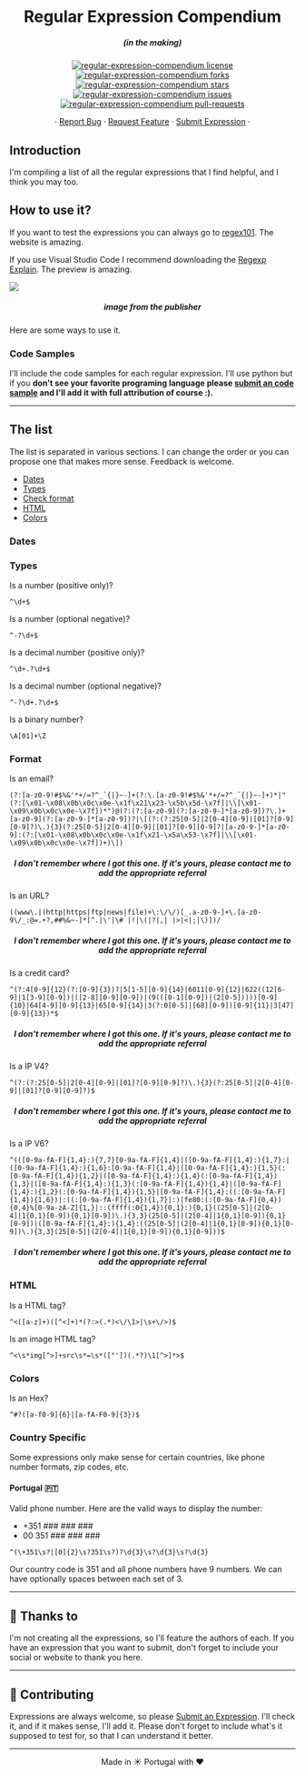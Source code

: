 <h1 align="center">
  Regular Expression Compendium
</h1>
<h5 align="center">(in the making)</h5>

<p align="center">
<a href="https://github.com/baronblue/regular-expression-compendium/blob/master/LICENSE" target="blank">
<img src="https://img.shields.io/github/license/baronblue/regular-expression-compendium?style=flat-square" alt="regular-expression-compendium license" />
</a>
<a href="https://github.com/baronblue/regular-expression-compendium/fork" target="blank">
<img src="https://img.shields.io/github/forks/baronblue/regular-expression-compendium?style=flat-square" alt="regular-expression-compendium forks"/>
</a>
<a href="https://github.com/baronblue/regular-expression-compendium/stargazers" target="blank">
<img src="https://img.shields.io/github/stars/baronblue/regular-expression-compendium?style=flat-square" alt="regular-expression-compendium stars"/>
</a>
<a href="https://github.com/baronblue/regular-expression-compendium/issues" target="blank">
<img src="https://img.shields.io/github/issues/baronblue/regular-expression-compendium?style=flat-square" alt="regular-expression-compendium issues"/>
</a>
<a href="https://github.com/baronblue/regular-expression-compendium/pulls" target="blank">
<img src="https://img.shields.io/github/issues-pr/baronblue/regular-expression-compendium?style=flat-square" alt="regular-expression-compendium pull-requests"/>
</a>
</p>

<p align="center">
    ·
    <a href="https://github.com/baronblue/regular-expression-compendium/issues/new/choose">Report Bug</a>
    ·
    <a href="https://github.com/baronblue/regular-expression-compendium/issues/new/choose">Request Feature</a>
    ·
    <a href="https://github.com/baronblue/regular-expression-compendium/issues/new/choose">Submit Expression</a>
    ·
</p>

## Introduction

I'm compiling a list of all the regular expressions that I find helpful, and I think you may too.

## How to use it?

If you want to test the expressions you can always go to [regex101](https://regex101.com). The website is amazing.

If you use Visual Studio Code I recommend downloading the [Regexp Explain](https://marketplace.visualstudio.com/items?itemName=LouisWT.regexp-preview). The preview is amazing.

<img src="https://i.loli.net/2017/08/18/59968e8dde40c.gif">

<h5 align="center">image from the publisher</h5>

Here are some ways to use it.

### Code Samples

I'll include the code samples for each regular expression. I'll use python but if you **don't see your favorite programing language please <a href="https://github.com/baronblue/regular-expression-compendium/issues/new/choose">submit an code sample</a> and I'll add it with full attribution of course :).**

---

## The list

The list is separated in various sections. I can change the order or you can propose one that makes more sense. Feedback is welcome.

- [Dates](#dates)
- [Types](#types)
- [Check format](#format)
- [HTML](#html)
- [Colors](#colors)

### Dates

### Types

Is a number (positive only)?

```regex
^\d+$
```

Is a number (optional negative)?

```regex
^-?\d+$
```

Is a decimal number (positive only)?

```regex
^\d+.?\d+$
```

Is a decimal number (optional negative)?

```regex
^-?\d+.?\d+$
```

Is a binary number?

```regex
\A[01]+\Z
```

### Format

Is an email?

```regex
(?:[a-z0-9!#$%&'*+/=?^_`{|}~-]+(?:\.[a-z0-9!#$%&'*+/=?^_`{|}~-]+)*|"(?:[\x01-\x08\x0b\x0c\x0e-\x1f\x21\x23-\x5b\x5d-\x7f]|\\[\x01-\x09\x0b\x0c\x0e-\x7f])*")@(?:(?:[a-z0-9](?:[a-z0-9-]*[a-z0-9])?\.)+[a-z0-9](?:[a-z0-9-]*[a-z0-9])?|\[(?:(?:25[0-5]|2[0-4][0-9]|[01]?[0-9][0-9]?)\.){3}(?:25[0-5]|2[0-4][0-9]|[01]?[0-9][0-9]?|[a-z0-9-]*[a-z0-9]:(?:[\x01-\x08\x0b\x0c\x0e-\x1f\x21-\x5a\x53-\x7f]|\\[\x01-\x09\x0b\x0c\x0e-\x7f])+)\])
```

<h5 align="center">I don't remember where I got this one. If it's yours, please contact me to add the appropriate referral</h5>

Is an URL?

```regex
((www\.|(http|https|ftp|news|file)+\:\/\/)[_.a-z0-9-]+\.[a-z0-9\/_:@=.+?,##%&~-]*[^.|\'|\# |!|\(|?|,| |>|<|;|\)])/
```

<h5 align="center">I don't remember where I got this one. If it's yours, please contact me to add the appropriate referral</h5>

Is a credit card?

```regex
^(?:4[0-9]{12}(?:[0-9]{3})?|5[1-5][0-9]{14}|6011[0-9]{12}|622((12[6-9]|1[3-9][0-9])|([2-8][0-9][0-9])|(9(([0-1][0-9])|(2[0-5]))))[0-9]{10}|64[4-9][0-9]{13}|65[0-9]{14}|3(?:0[0-5]|[68][0-9])[0-9]{11}|3[47][0-9]{13})*$
```

<h5 align="center">I don't remember where I got this one. If it's yours, please contact me to add the appropriate referral</h5>

Is a IP V4?

```regex
^(?:(?:25[0-5]|2[0-4][0-9]|[01]?[0-9][0-9]?)\.){3}(?:25[0-5]|2[0-4][0-9]|[01]?[0-9][0-9]?)$
```

<h5 align="center">I don't remember where I got this one. If it's yours, please contact me to add the appropriate referral</h5>

Is a IP V6?

```regex
^(([0-9a-fA-F]{1,4}:){7,7}[0-9a-fA-F]{1,4}|([0-9a-fA-F]{1,4}:){1,7}:|([0-9a-fA-F]{1,4}:){1,6}:[0-9a-fA-F]{1,4}|([0-9a-fA-F]{1,4}:){1,5}(:[0-9a-fA-F]{1,4}){1,2}|([0-9a-fA-F]{1,4}:){1,4}(:[0-9a-fA-F]{1,4}){1,3}|([0-9a-fA-F]{1,4}:){1,3}(:[0-9a-fA-F]{1,4}){1,4}|([0-9a-fA-F]{1,4}:){1,2}(:[0-9a-fA-F]{1,4}){1,5}|[0-9a-fA-F]{1,4}:((:[0-9a-fA-F]{1,4}){1,6})|:((:[0-9a-fA-F]{1,4}){1,7}|:)|fe80:(:[0-9a-fA-F]{0,4}){0,4}%[0-9a-zA-Z]{1,}|::(ffff(:0{1,4}){0,1}:){0,1}((25[0-5]|(2[0-4]|1{0,1}[0-9]){0,1}[0-9])\.){3,3}(25[0-5]|(2[0-4]|1{0,1}[0-9]){0,1}[0-9])|([0-9a-fA-F]{1,4}:){1,4}:((25[0-5]|(2[0-4]|1{0,1}[0-9]){0,1}[0-9])\.){3,3}(25[0-5]|(2[0-4]|1{0,1}[0-9]){0,1}[0-9]))$
```

<h5 align="center">I don't remember where I got this one. If it's yours, please contact me to add the appropriate referral</h5>

### HTML

Is a HTML tag?

```regex
^<([a-z]+)([^<]+)*(?:>(.*)<\/\1>|\s+\/>)$
```

Is an image HTML tag?

```regex
^<\s*img[^>]+src\s*=\s*(["'])(.*?)\1[^>]*>$
```

### Colors

Is an Hex?

```regex
^#?([a-f0-9]{6}|[a-fA-F0-9]{3})$
```

### Country Specific

Some expressions only make sense for certain countries, like phone number formats, zip codes, etc.

#### Portugal 🇵🇹

Valid phone number. Here are the valid ways to display the number:

- +351 ### ### ###
- 00 351 ### ### ###

```regex
^(\+351\s?|[0]{2}\s?351\s?)?\d{3}\s?\d{3}\s?\d{3}
```

Our country code is 351 and all phone numbers have 9 numbers. We can have optionally spaces between each set of 3.

---

## 🙏 Thanks to

I'm not creating all the expressions, so I'll feature the authors of each. If you have an expression that you want to submit, don't forget to include your social or website to thank you here.

---

## 💪 Contributing

Expressions are always welcome, so please <a href="https://github.com/baronblue/regular-expression-compendium/issues/new/choose">Submit an Expression</a>. I'll check it, and if it makes sense, I'll add it. Please don't forget to include what's it supposed to test for, so that I can understand it better.

<hr>
<p align="center">
Made in ☀️ Portugal with ❤️
</p>
